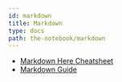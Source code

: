 ```yaml
---
id: markdown
title: Markdown
type: docs
path: the-notebook/markdown
---
```


- [Markdown Here Cheatsheet](https://github.com/adam-p/markdown-here/wiki/Markdown-Here-Cheatsheet)
- [Markdown Guide](https://www.markdownguide.org/)
